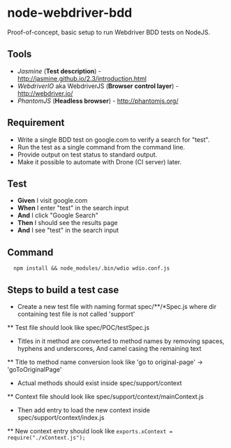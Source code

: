# node-webdriver-bdd

Proof-of-concept, basic setup to run Webdriver BDD tests on NodeJS.

## Tools

* *Jasmine* (**Test description**) - http://jasmine.github.io/2.3/introduction.html
* *WebdriverIO* aka WebdriverJS (**Browser control layer**) - http://webdriver.io/
* *PhantomJS* (**Headless browser**) - http://phantomjs.org/

## Requirement

* Write a single BDD test on google.com to verify a search for "test".
* Run the test as a single command from the command line.
* Provide output on test status to standard output.
* Make it possible to automate with Drone (CI server) later.

## Test

* **Given** I visit google.com
* **When** I enter "test" in the search input
* **And** I click "Google Search"
* **Then** I should see the results page
* **And** I see "test" in the search input

## Command

```
  npm install && node_modules/.bin/wdio wdio.conf.js
```

## Steps to build a test case

* Create a new test file with naming format spec/**/*Spec.js where dir containing test file is not called 'support'

** Test file should look like spec/POC/testSpec.js
* Titles in it method are converted to method names by removing spaces, hyphens and underscores, And camel casing the remaining text

** Title to method name conversion look like 'go to original-page' -> 'goToOriginalPage'
* Actual methods should exist inside spec/support/context 

** Context file should look like spec/support/context/mainContext.js
* Then add entry to load the new context inside spec/support/context/index.js

** New context entry should look like `exports.xContext = require("./xContext.js");`
